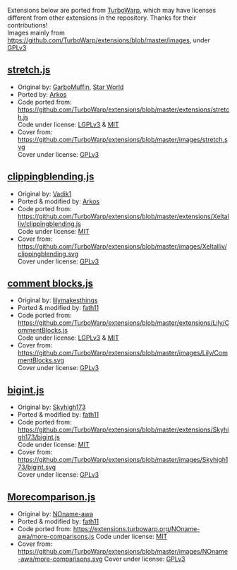 Extensions below are ported from [TurboWarp](https://github.com/TurboWarp/extensions), which may have licenses different from other extensions in the repository. Thanks for their contributions!  
Images mainly from https://github.com/TurboWarp/extensions/blob/master/images, under [GPLv3](./licenses/GPL-3.0.txt)

## [stretch.js](./stretch.js)  
- Original by: [GarboMuffin](https://github.com/GarboMuffin), [Star World](https://github.com/TheStarWorld)  
- Ported by: [Arkos](https://github.com/Arkos123)
- Code ported from: https://github.com/TurboWarp/extensions/blob/master/extensions/stretch.js  
Code under license: [LGPLv3](./licenses/LGPL-3.0.txt.txt) & [MIT](./licenses/MIT.txt)    
- Cover from: https://github.com/TurboWarp/extensions/blob/master/images/stretch.svg      
Cover under license: [GPLv3](./licenses/GPL-3.0.txt)  

## [clippingblending.js](../Vadik1/clippingblending.js)  
- Original by: [Vadik1](https://scratch.mit.edu/users/Vadik1/)  
- Ported & modified by: [Arkos](https://github.com/Arkos123)
- Code ported from: https://github.com/TurboWarp/extensions/blob/master/extensions/Xeltalliv/clippingblending.js  
Code under license: [MIT](./licenses/MIT.txt)  
- Cover from: https://github.com/TurboWarp/extensions/blob/master/images/Xeltalliv/clippingblending.svg    
Cover under license: [GPLv3](./licenses/GPL-3.0.txt)  

## [comment blocks.js](../Fath/comment-blocks.js)  
- Original by: [lilymakesthings](https://scratch.mit.edu/users/lilymakesthings)  
- Ported & modified by: [fath11](https://github.com/Fath11)
- Code ported from: https://github.com/TurboWarp/extensions/blob/master/extensions/Lily/CommentBlocks.js  
Code under license: [LGPLv3](./licenses/LGPL-3.0.txt.txt) & [MIT](./licenses/MIT.txt)  
- Cover from: https://github.com/TurboWarp/extensions/blob/master/images/Lily/CommentBlocks.svg    
Cover under license: [GPLv3](./licenses/GPL-3.0.txt)  

## [bigint.js](../Fath/Turbowarp/BigInt.js)  
- Original by: [Skyhigh173](https://github.com/Skyhigh173)  
- Ported & modified by: [fath11](https://github.com/Fath11)
- Code ported from: https://github.com/TurboWarp/extensions/blob/master/extensions/Skyhigh173/bigint.js  
Code under license: [MIT](./licenses/MIT.txt)  
- Cover from: https://github.com/TurboWarp/extensions/blob/master/images/Skyhigh173/bigint.svg    
Cover under license: [GPLv3](./licenses/GPL-3.0.txt)  

## [Morecomparison.js](./NOname-awa/Morecomparison.js)  
- Original by: [NOname-awa](https://github.com/NOname-awa)  
- Ported & modified by: [fath11](https://github.com/Fath11)
- Code ported from: https://extensions.turbowarp.org/NOname-awa/more-comparisons.js
Code under license: [MIT](./licenses/MIT.txt)  
- Cover from: https://github.com/TurboWarp/extensions/blob/master/images/NOname-awa/more-comparisons.svg
Cover under license: [GPLv3](./licenses/GPL-3.0.txt)  